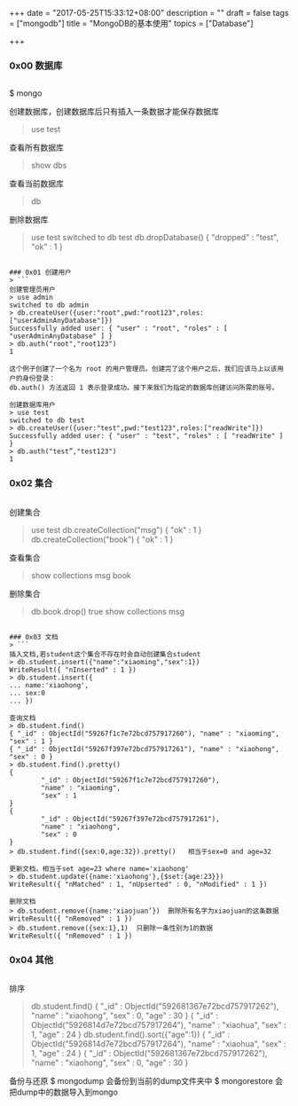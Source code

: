 +++
date = "2017-05-25T15:33:12+08:00"
description = ""
draft = false
tags = ["mongodb"]
title = "MongoDB的基本使用"
topics = ["Database"]

+++

### 0x00 数据库
> ```
$ mongo

创建数据库，创建数据库后只有插入一条数据才能保存数据库
> use test

查看所有数据库
> show dbs

查看当前数据库
> db

删除数据库
>use test
switched to db test
>db.dropDatabase()
{ "dropped" :  "test", "ok" : 1 }
```

### 0x01 创建用户
> ```
创建管理员用户
> use admin
switched to db admin
> db.createUser({user:"root",pwd:"root123",roles:["userAdminAnyDatabase"]})
Successfully added user: { "user" : "root", "roles" : [ "userAdminAnyDatabase" ] }
> db.auth("root","root123")
1

这个例子创建了一个名为 root 的用户管理员。创建完了这个用户之后，我们应该马上以该用户的身份登录：
db.auth() 方法返回 1 表示登录成功。接下来我们为指定的数据库创建访问所需的账号。

创建数据库用户
> use test
switched to db test
> db.createUser({user:"test",pwd:"test123",roles:["readWrite"]})
Successfully added user: { "user" : "test", "roles" : [ "readWrite" ] }
> db.auth("test”,"test123")
1
```

### 0x02 集合
> ```
创建集合
> use test
> db.createCollection("msg")
{ "ok" : 1 }
> db.createCollection("book")
{ "ok" : 1 }

查看集合
> show collections
msg
book

删除集合
> db.book.drop()
true
> show collections
msg
```

### 0x03 文档
> ```
插入文档,若student这个集合不存在时会自动创建集合student
> db.student.insert({"name":"xiaoming","sex":1})
WriteResult({ "nInserted" : 1 })
> db.student.insert({
... name:'xiaohong',
... sex:0
... })

查询文档
> db.student.find()
{ "_id" : ObjectId("59267f1c7e72bcd757917260"), "name" : "xiaoming", "sex" : 1 }
{ "_id" : ObjectId("59267f397e72bcd757917261"), "name" : "xiaohong", "sex" : 0 }
> db.student.find().pretty()
{
        "_id" : ObjectId("59267f1c7e72bcd757917260"),
        "name" : "xiaoming",
        "sex" : 1
}
{
        "_id" : ObjectId("59267f397e72bcd757917261"),
        "name" : "xiaohong",
        "sex" : 0
}
> db.student.find({sex:0,age:32}).pretty()   相当于sex=0 and age=32

更新文档，相当于set age=23 where name='xiaohong'
> db.student.update({name:'xiaohong'},{$set:{age:23}})
WriteResult({ "nMatched" : 1, "nUpserted" : 0, "nModified" : 1 })

删除文档
> db.student.remove({name:'xiaojuan’})  删除所有名字为xiaojuan的这条数据
WriteResult({ "nRemoved" : 1 })
> db.student.remove({sex:1},1)  只删除一条性别为1的数据
WriteResult({ "nRemoved" : 1 })
```

### 0x04 其他
> ```
排序
> db.student.find()
{ "_id" : ObjectId("592681367e72bcd757917262"), "name" : "xiaohong", "sex" : 0, "age" : 30 }
{ "_id" : ObjectId("5926814d7e72bcd757917264"), "name" : "xiaohua", "sex" : 1, "age" : 24 }
> db.student.find().sort({"age":1})
{ "_id" : ObjectId("5926814d7e72bcd757917264"), "name" : "xiaohua", "sex" : 1, "age" : 24 }
{ "_id" : ObjectId("592681367e72bcd757917262"), "name" : "xiaohong", "sex" : 0, "age" : 30 }

备份与还原
$ mongodump 会备份到当前的dump文件夹中
$ mongorestore 会把dump中的数据导入到mongo
```
